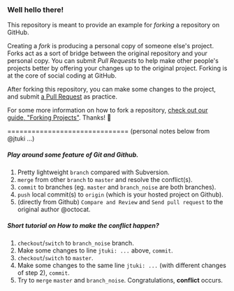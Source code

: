 ### Well hello there!

This repository is meant to provide an example for *forking* a repository on GitHub.

Creating a *fork* is producing a personal copy of someone else's project. Forks act as a sort of bridge between the original repository and your personal copy. You can submit *Pull Requests* to help make other people's projects better by offering your changes up to the original project. Forking is at the core of social coding at GitHub.

After forking this repository, you can make some changes to the project, and submit [a Pull Request](https://github.com/octocat/Spoon-Knife/pulls) as practice.

For some more information on how to fork a repository, [check out our guide, "Forking Projects"](http://guides.github.com/overviews/forking/). Thanks! :sparkling_heart:

==============================
(personal notes below from @jtuki ...)

##### Play around some feature of Git and Github.

1. Pretty lightweight `branch` compared with Subversion.
2. `merge` from other `branch` to `master` and resolve the conflict(s).
3. `commit` to branches (eg. `master` and `branch_noise` are both branches).
4. `push` local commit(s) to `origin` (which is your hosted project on Github).
5. (directly from Github) `Compare and Review` and `Send pull request` to the original author @octocat.

##### Short tutorial on _How to make the conflict happen?_

1. `checkout`/`switch` to `branch_noise` branch.
2. Make some changes to line `jtuki: ...` above, `commit`.
3. `checkout`/`switch` to `master`.
4. Make some changes to the same line `jtuki: ...` (with different changes of step 2), `commit`.
5. Try to `merge` `master` and `branch_noise`. Congratulations, **conflict** occurs.
